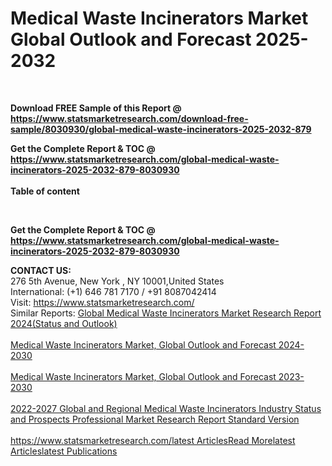 <h1>Medical Waste Incinerators Market Global Outlook and Forecast 2025-2032</h1><br/><p><strong>Download FREE Sample of this Report @ <a href="https://www.statsmarketresearch.com/download-free-sample/8030930/global-medical-waste-incinerators-2025-2032-879">https://www.statsmarketresearch.com/download-free-sample/8030930/global-medical-waste-incinerators-2025-2032-879</a></strong></p><div><b>Get the Complete Report & TOC @ <a href="https://www.statsmarketresearch.com/global-medical-waste-incinerators-2025-2032-879-8030930">https://www.statsmarketresearch.com/global-medical-waste-incinerators-2025-2032-879-8030930</a></b></div><br><b>Table of content</b><p><br><div><b>Get the Complete Report & TOC @ <a href="https://www.statsmarketresearch.com/global-medical-waste-incinerators-2025-2032-879-8030930">https://www.statsmarketresearch.com/global-medical-waste-incinerators-2025-2032-879-8030930</a></b></div></p> <b>CONTACT US:</b><br>276 5th Avenue, New York , NY 10001,United States<br>International: (+1) 646 781 7170 / +91 8087042414<br>Visit: <a href="https://www.statsmarketresearch.com/">https://www.statsmarketresearch.com/</a><br>Similar Reports: <a href="https://www.statsmarketresearch.com/global-medical-waste-incinerators-2025-2032-879-8030930">Global Medical Waste Incinerators Market Research Report 2024(Status and Outlook)</a><br/><br/><a href="https://www.statsmarketresearch.com/global-medical-waste-incinerators-2025-2032-879-8030930">Medical Waste Incinerators Market, Global Outlook and Forecast 2024-2030</a><br/><br/><a href="https://www.statsmarketresearch.com/global-medical-waste-incinerators-2025-2032-879-8030930">Medical Waste Incinerators Market, Global Outlook and Forecast 2023-2030</a><br/><br/><a href="https://www.statsmarketresearch.com/global-medical-waste-incinerators-2025-2032-879-8030930">2022-2027 Global and Regional Medical Waste Incinerators Industry Status and Prospects Professional Market Research Report Standard Version</a><br/><br/><a href="https://gyeongbokgung.com">https://www.statsmarketresearch.com/</a><a href="https://hallyeomaritime.com">latest Articles</a><a href="https://jingwansa.com">Read More</a><a href=https://nguoiviet.jp/">latest Articles</a><a href="https://www.intelmarketresearch.com/">latest Publications</a>